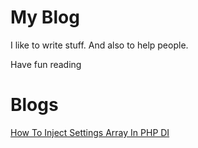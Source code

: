 # My Blog

I like to write stuff. And also to help people.

Have fun reading

# Blogs

[How To Inject Settings Array In PHP DI](/blog/2019/how-to-inject-settings-array-in-php-di.md)
